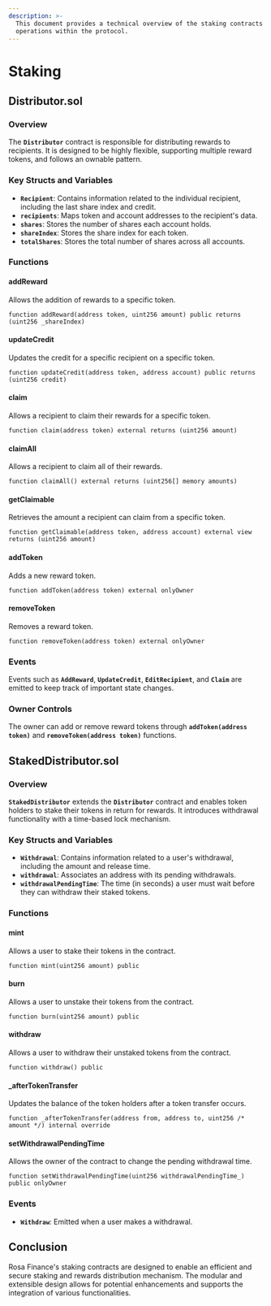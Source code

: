 ```yaml
---
description: >-
  This document provides a technical overview of the staking contracts and their
  operations within the protocol.
---
```


# Staking

## **Distributor.sol**

### **Overview**

The **`Distributor`** contract is responsible for distributing rewards to recipients. It is designed to be highly flexible, supporting multiple reward tokens, and follows an ownable pattern.

### **Key Structs and Variables**

* **`Recipient`**: Contains information related to the individual recipient, including the last share index and credit.
* **`recipients`**: Maps token and account addresses to the recipient's data.
* **`shares`**: Stores the number of shares each account holds.
* **`shareIndex`**: Stores the share index for each token.
* **`totalShares`**: Stores the total number of shares across all accounts.

### **Functions**

#### **addReward**

Allows the addition of rewards to a specific token.

```solidity
function addReward(address token, uint256 amount) public returns (uint256 _shareIndex)
```

#### **updateCredit**

Updates the credit for a specific recipient on a specific token.

```solidity
function updateCredit(address token, address account) public returns (uint256 credit)
```

#### **claim**

Allows a recipient to claim their rewards for a specific token.

```solidity
function claim(address token) external returns (uint256 amount)
```

#### **claimAll**

Allows a recipient to claim all of their rewards.

```solidity
function claimAll() external returns (uint256[] memory amounts)
```

#### **getClaimable**

Retrieves the amount a recipient can claim from a specific token.

```solidity
function getClaimable(address token, address account) external view returns (uint256 amount)
```

#### **addToken**

Adds a new reward token.

```solidity
function addToken(address token) external onlyOwner
```

#### **removeToken**

Removes a reward token.

```solidity
function removeToken(address token) external onlyOwner
```

### **Events**

Events such as **`AddReward`**, **`UpdateCredit`**, **`EditRecipient`**, and **`Claim`** are emitted to keep track of important state changes.

### **Owner Controls**

The owner can add or remove reward tokens through **`addToken(address token)`** and **`removeToken(address token)`** functions.

## **StakedDistributor.sol**

### **Overview**

**`StakedDistributor`** extends the **`Distributor`** contract and enables token holders to stake their tokens in return for rewards. It introduces withdrawal functionality with a time-based lock mechanism.

### **Key Structs and Variables**

* **`Withdrawal`**: Contains information related to a user's withdrawal, including the amount and release time.
* **`withdrawal`**: Associates an address with its pending withdrawals.
* **`withdrawalPendingTime`**: The time (in seconds) a user must wait before they can withdraw their staked tokens.

### **Functions**

#### **mint**

Allows a user to stake their tokens in the contract.

```solidity
function mint(uint256 amount) public
```

#### **burn**

Allows a user to unstake their tokens from the contract.

```solidity
function burn(uint256 amount) public
```

#### **withdraw**

Allows a user to withdraw their unstaked tokens from the contract.

```solidity
function withdraw() public
```

#### **\_afterTokenTransfer**

Updates the balance of the token holders after a token transfer occurs.

```solidity
function _afterTokenTransfer(address from, address to, uint256 /* amount */) internal override
```

#### **setWithdrawalPendingTime**

Allows the owner of the contract to change the pending withdrawal time.

```solidity
function setWithdrawalPendingTime(uint256 withdrawalPendingTime_) public onlyOwner
```

### **Events**

* **`Withdraw`**: Emitted when a user makes a withdrawal.

## **Conclusion**

Rosa Finance's staking contracts are designed to enable an efficient and secure staking and rewards distribution mechanism. The modular and extensible design allows for potential enhancements and supports the integration of various functionalities.
